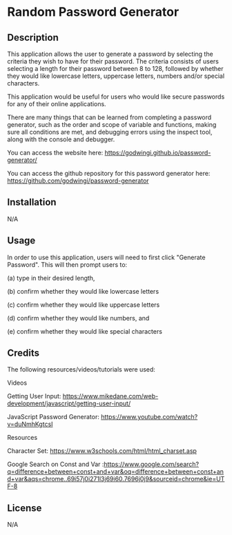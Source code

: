 # Random Password Generator

## Description

This application allows the user to generate a password by selecting the criteria they wish to have for their password. The criteria consists of users selecting a length for their password between 8 to 128, followed by whether they would like lowercase letters, uppercase letters, numbers and/or special characters.

This application would be useful for users who would like secure passwords for any of their online applications.

There are many things that can be learned from completing a password generator, such as the order and scope of variable and functions, making sure all conditions are met, and debugging errors using the inspect tool, along with the console and debugger.

You can access the website here: https://godwingi.github.io/password-generator/

You can access the github repository for this password generator here: https://github.com/godwingi/password-generator

## Installation

N/A

## Usage

In order to use this application, users will need to first click "Generate Password". This will then prompt users to:

(a) type in their desired length,

(b) confirm whether they would like lowercase letters

(c) confirm whether they would like uppercase letters

(d) confirm whether they would like numbers, and

(e) confirm whether they would like special characters

## Credits

The following resources/videos/tutorials were used:

Videos

Getting User Input: https://www.mikedane.com/web-development/javascript/getting-user-input/

JavaScript Password Generator: https://www.youtube.com/watch?v=duNmhKgtcsI

Resources

Character Set: https://www.w3schools.com/html/html_charset.asp

Google Search on Const and Var :https://www.google.com/search?q=difference+between+const+and+var&oq=difference+between+const+and+var&aqs=chrome..69i57j0i271l3j69i60.7696j0j9&sourceid=chrome&ie=UTF-8


## License

N/A